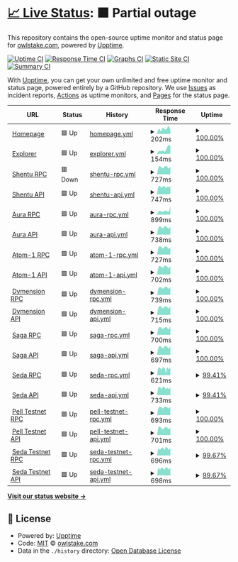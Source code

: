 # [📈 Live Status](https://status.owlstake.com): <!--live status--> **🟧 Partial outage**

This repository contains the open-source uptime monitor and status page for [owlstake.com](https://owlstake.com), powered by [Upptime](https://github.com/upptime/upptime).

[![Uptime CI](https://github.com/owlstake/uptime-status/workflows/Uptime%20CI/badge.svg)](https://github.com/owlstake/uptime-status/actions?query=workflow%3A%22Uptime+CI%22)
[![Response Time CI](https://github.com/owlstake/uptime-status/workflows/Response%20Time%20CI/badge.svg)](https://github.com/owlstake/uptime-status/actions?query=workflow%3A%22Response+Time+CI%22)
[![Graphs CI](https://github.com/owlstake/uptime-status/workflows/Graphs%20CI/badge.svg)](https://github.com/owlstake/uptime-status/actions?query=workflow%3A%22Graphs+CI%22)
[![Static Site CI](https://github.com/owlstake/uptime-status/workflows/Static%20Site%20CI/badge.svg)](https://github.com/owlstake/uptime-status/actions?query=workflow%3A%22Static+Site+CI%22)
[![Summary CI](https://github.com/owlstake/uptime-status/workflows/Summary%20CI/badge.svg)](https://github.com/owlstake/uptime-status/actions?query=workflow%3A%22Summary+CI%22)

With [Upptime](https://upptime.js.org), you can get your own unlimited and free uptime monitor and status page, powered entirely by a GitHub repository. We use [Issues](https://github.com/owlstake/uptime-status/issues) as incident reports, [Actions](https://github.com/owlstake/uptime-status/actions) as uptime monitors, and [Pages](https://status.owlstake.com) for the status page.

<!--start: status pages-->
<!-- This summary is generated by Upptime (https://github.com/upptime/upptime) -->
<!-- Do not edit this manually, your changes will be overwritten -->
<!-- prettier-ignore -->
| URL | Status | History | Response Time | Uptime |
| --- | ------ | ------- | ------------- | ------ |
| <img alt="" src="https://icons.duckduckgo.com/ip3/owlstake.com.ico" height="13"> [Homepage](https://owlstake.com) | 🟩 Up | [homepage.yml](https://github.com/owlstake/uptime-status/commits/HEAD/history/homepage.yml) | <details><summary><img alt="Response time graph" src="./graphs/homepage/response-time-week.png" height="20"> 202ms</summary><br><a href="https://status.owlstake.com/history/homepage"><img alt="Response time 204" src="https://img.shields.io/endpoint?url=https%3A%2F%2Fraw.githubusercontent.com%2Fowlstake%2Fuptime-status%2FHEAD%2Fapi%2Fhomepage%2Fresponse-time.json"></a><br><a href="https://status.owlstake.com/history/homepage"><img alt="24-hour response time 244" src="https://img.shields.io/endpoint?url=https%3A%2F%2Fraw.githubusercontent.com%2Fowlstake%2Fuptime-status%2FHEAD%2Fapi%2Fhomepage%2Fresponse-time-day.json"></a><br><a href="https://status.owlstake.com/history/homepage"><img alt="7-day response time 202" src="https://img.shields.io/endpoint?url=https%3A%2F%2Fraw.githubusercontent.com%2Fowlstake%2Fuptime-status%2FHEAD%2Fapi%2Fhomepage%2Fresponse-time-week.json"></a><br><a href="https://status.owlstake.com/history/homepage"><img alt="30-day response time 225" src="https://img.shields.io/endpoint?url=https%3A%2F%2Fraw.githubusercontent.com%2Fowlstake%2Fuptime-status%2FHEAD%2Fapi%2Fhomepage%2Fresponse-time-month.json"></a><br><a href="https://status.owlstake.com/history/homepage"><img alt="1-year response time 204" src="https://img.shields.io/endpoint?url=https%3A%2F%2Fraw.githubusercontent.com%2Fowlstake%2Fuptime-status%2FHEAD%2Fapi%2Fhomepage%2Fresponse-time-year.json"></a></details> | <details><summary><a href="https://status.owlstake.com/history/homepage">100.00%</a></summary><a href="https://status.owlstake.com/history/homepage"><img alt="All-time uptime 100.00%" src="https://img.shields.io/endpoint?url=https%3A%2F%2Fraw.githubusercontent.com%2Fowlstake%2Fuptime-status%2FHEAD%2Fapi%2Fhomepage%2Fuptime.json"></a><br><a href="https://status.owlstake.com/history/homepage"><img alt="24-hour uptime 100.00%" src="https://img.shields.io/endpoint?url=https%3A%2F%2Fraw.githubusercontent.com%2Fowlstake%2Fuptime-status%2FHEAD%2Fapi%2Fhomepage%2Fuptime-day.json"></a><br><a href="https://status.owlstake.com/history/homepage"><img alt="7-day uptime 100.00%" src="https://img.shields.io/endpoint?url=https%3A%2F%2Fraw.githubusercontent.com%2Fowlstake%2Fuptime-status%2FHEAD%2Fapi%2Fhomepage%2Fuptime-week.json"></a><br><a href="https://status.owlstake.com/history/homepage"><img alt="30-day uptime 100.00%" src="https://img.shields.io/endpoint?url=https%3A%2F%2Fraw.githubusercontent.com%2Fowlstake%2Fuptime-status%2FHEAD%2Fapi%2Fhomepage%2Fuptime-month.json"></a><br><a href="https://status.owlstake.com/history/homepage"><img alt="1-year uptime 100.00%" src="https://img.shields.io/endpoint?url=https%3A%2F%2Fraw.githubusercontent.com%2Fowlstake%2Fuptime-status%2FHEAD%2Fapi%2Fhomepage%2Fuptime-year.json"></a></details>
| <img alt="" src="https://icons.duckduckgo.com/ip3/explorer.owlstake.com.ico" height="13"> [Explorer](https://explorer.owlstake.com) | 🟩 Up | [explorer.yml](https://github.com/owlstake/uptime-status/commits/HEAD/history/explorer.yml) | <details><summary><img alt="Response time graph" src="./graphs/explorer/response-time-week.png" height="20"> 154ms</summary><br><a href="https://status.owlstake.com/history/explorer"><img alt="Response time 169" src="https://img.shields.io/endpoint?url=https%3A%2F%2Fraw.githubusercontent.com%2Fowlstake%2Fuptime-status%2FHEAD%2Fapi%2Fexplorer%2Fresponse-time.json"></a><br><a href="https://status.owlstake.com/history/explorer"><img alt="24-hour response time 82" src="https://img.shields.io/endpoint?url=https%3A%2F%2Fraw.githubusercontent.com%2Fowlstake%2Fuptime-status%2FHEAD%2Fapi%2Fexplorer%2Fresponse-time-day.json"></a><br><a href="https://status.owlstake.com/history/explorer"><img alt="7-day response time 154" src="https://img.shields.io/endpoint?url=https%3A%2F%2Fraw.githubusercontent.com%2Fowlstake%2Fuptime-status%2FHEAD%2Fapi%2Fexplorer%2Fresponse-time-week.json"></a><br><a href="https://status.owlstake.com/history/explorer"><img alt="30-day response time 139" src="https://img.shields.io/endpoint?url=https%3A%2F%2Fraw.githubusercontent.com%2Fowlstake%2Fuptime-status%2FHEAD%2Fapi%2Fexplorer%2Fresponse-time-month.json"></a><br><a href="https://status.owlstake.com/history/explorer"><img alt="1-year response time 169" src="https://img.shields.io/endpoint?url=https%3A%2F%2Fraw.githubusercontent.com%2Fowlstake%2Fuptime-status%2FHEAD%2Fapi%2Fexplorer%2Fresponse-time-year.json"></a></details> | <details><summary><a href="https://status.owlstake.com/history/explorer">100.00%</a></summary><a href="https://status.owlstake.com/history/explorer"><img alt="All-time uptime 100.00%" src="https://img.shields.io/endpoint?url=https%3A%2F%2Fraw.githubusercontent.com%2Fowlstake%2Fuptime-status%2FHEAD%2Fapi%2Fexplorer%2Fuptime.json"></a><br><a href="https://status.owlstake.com/history/explorer"><img alt="24-hour uptime 100.00%" src="https://img.shields.io/endpoint?url=https%3A%2F%2Fraw.githubusercontent.com%2Fowlstake%2Fuptime-status%2FHEAD%2Fapi%2Fexplorer%2Fuptime-day.json"></a><br><a href="https://status.owlstake.com/history/explorer"><img alt="7-day uptime 100.00%" src="https://img.shields.io/endpoint?url=https%3A%2F%2Fraw.githubusercontent.com%2Fowlstake%2Fuptime-status%2FHEAD%2Fapi%2Fexplorer%2Fuptime-week.json"></a><br><a href="https://status.owlstake.com/history/explorer"><img alt="30-day uptime 100.00%" src="https://img.shields.io/endpoint?url=https%3A%2F%2Fraw.githubusercontent.com%2Fowlstake%2Fuptime-status%2FHEAD%2Fapi%2Fexplorer%2Fuptime-month.json"></a><br><a href="https://status.owlstake.com/history/explorer"><img alt="1-year uptime 100.00%" src="https://img.shields.io/endpoint?url=https%3A%2F%2Fraw.githubusercontent.com%2Fowlstake%2Fuptime-status%2FHEAD%2Fapi%2Fexplorer%2Fuptime-year.json"></a></details>
| <img alt="" src="https://icons.duckduckgo.com/ip3/shentu-rpc.owlstake.com.ico" height="13"> [Shentu RPC](https://shentu-rpc.owlstake.com) | 🟥 Down | [shentu-rpc.yml](https://github.com/owlstake/uptime-status/commits/HEAD/history/shentu-rpc.yml) | <details><summary><img alt="Response time graph" src="./graphs/shentu-rpc/response-time-week.png" height="20"> 727ms</summary><br><a href="https://status.owlstake.com/history/shentu-rpc"><img alt="Response time 704" src="https://img.shields.io/endpoint?url=https%3A%2F%2Fraw.githubusercontent.com%2Fowlstake%2Fuptime-status%2FHEAD%2Fapi%2Fshentu-rpc%2Fresponse-time.json"></a><br><a href="https://status.owlstake.com/history/shentu-rpc"><img alt="24-hour response time 773" src="https://img.shields.io/endpoint?url=https%3A%2F%2Fraw.githubusercontent.com%2Fowlstake%2Fuptime-status%2FHEAD%2Fapi%2Fshentu-rpc%2Fresponse-time-day.json"></a><br><a href="https://status.owlstake.com/history/shentu-rpc"><img alt="7-day response time 727" src="https://img.shields.io/endpoint?url=https%3A%2F%2Fraw.githubusercontent.com%2Fowlstake%2Fuptime-status%2FHEAD%2Fapi%2Fshentu-rpc%2Fresponse-time-week.json"></a><br><a href="https://status.owlstake.com/history/shentu-rpc"><img alt="30-day response time 704" src="https://img.shields.io/endpoint?url=https%3A%2F%2Fraw.githubusercontent.com%2Fowlstake%2Fuptime-status%2FHEAD%2Fapi%2Fshentu-rpc%2Fresponse-time-month.json"></a><br><a href="https://status.owlstake.com/history/shentu-rpc"><img alt="1-year response time 704" src="https://img.shields.io/endpoint?url=https%3A%2F%2Fraw.githubusercontent.com%2Fowlstake%2Fuptime-status%2FHEAD%2Fapi%2Fshentu-rpc%2Fresponse-time-year.json"></a></details> | <details><summary><a href="https://status.owlstake.com/history/shentu-rpc">100.00%</a></summary><a href="https://status.owlstake.com/history/shentu-rpc"><img alt="All-time uptime 100.00%" src="https://img.shields.io/endpoint?url=https%3A%2F%2Fraw.githubusercontent.com%2Fowlstake%2Fuptime-status%2FHEAD%2Fapi%2Fshentu-rpc%2Fuptime.json"></a><br><a href="https://status.owlstake.com/history/shentu-rpc"><img alt="24-hour uptime 99.98%" src="https://img.shields.io/endpoint?url=https%3A%2F%2Fraw.githubusercontent.com%2Fowlstake%2Fuptime-status%2FHEAD%2Fapi%2Fshentu-rpc%2Fuptime-day.json"></a><br><a href="https://status.owlstake.com/history/shentu-rpc"><img alt="7-day uptime 100.00%" src="https://img.shields.io/endpoint?url=https%3A%2F%2Fraw.githubusercontent.com%2Fowlstake%2Fuptime-status%2FHEAD%2Fapi%2Fshentu-rpc%2Fuptime-week.json"></a><br><a href="https://status.owlstake.com/history/shentu-rpc"><img alt="30-day uptime 100.00%" src="https://img.shields.io/endpoint?url=https%3A%2F%2Fraw.githubusercontent.com%2Fowlstake%2Fuptime-status%2FHEAD%2Fapi%2Fshentu-rpc%2Fuptime-month.json"></a><br><a href="https://status.owlstake.com/history/shentu-rpc"><img alt="1-year uptime 100.00%" src="https://img.shields.io/endpoint?url=https%3A%2F%2Fraw.githubusercontent.com%2Fowlstake%2Fuptime-status%2FHEAD%2Fapi%2Fshentu-rpc%2Fuptime-year.json"></a></details>
| <img alt="" src="https://icons.duckduckgo.com/ip3/shentu-api.owlstake.com.ico" height="13"> [Shentu API](https://shentu-api.owlstake.com) | 🟩 Up | [shentu-api.yml](https://github.com/owlstake/uptime-status/commits/HEAD/history/shentu-api.yml) | <details><summary><img alt="Response time graph" src="./graphs/shentu-api/response-time-week.png" height="20"> 747ms</summary><br><a href="https://status.owlstake.com/history/shentu-api"><img alt="Response time 760" src="https://img.shields.io/endpoint?url=https%3A%2F%2Fraw.githubusercontent.com%2Fowlstake%2Fuptime-status%2FHEAD%2Fapi%2Fshentu-api%2Fresponse-time.json"></a><br><a href="https://status.owlstake.com/history/shentu-api"><img alt="24-hour response time 807" src="https://img.shields.io/endpoint?url=https%3A%2F%2Fraw.githubusercontent.com%2Fowlstake%2Fuptime-status%2FHEAD%2Fapi%2Fshentu-api%2Fresponse-time-day.json"></a><br><a href="https://status.owlstake.com/history/shentu-api"><img alt="7-day response time 747" src="https://img.shields.io/endpoint?url=https%3A%2F%2Fraw.githubusercontent.com%2Fowlstake%2Fuptime-status%2FHEAD%2Fapi%2Fshentu-api%2Fresponse-time-week.json"></a><br><a href="https://status.owlstake.com/history/shentu-api"><img alt="30-day response time 760" src="https://img.shields.io/endpoint?url=https%3A%2F%2Fraw.githubusercontent.com%2Fowlstake%2Fuptime-status%2FHEAD%2Fapi%2Fshentu-api%2Fresponse-time-month.json"></a><br><a href="https://status.owlstake.com/history/shentu-api"><img alt="1-year response time 760" src="https://img.shields.io/endpoint?url=https%3A%2F%2Fraw.githubusercontent.com%2Fowlstake%2Fuptime-status%2FHEAD%2Fapi%2Fshentu-api%2Fresponse-time-year.json"></a></details> | <details><summary><a href="https://status.owlstake.com/history/shentu-api">100.00%</a></summary><a href="https://status.owlstake.com/history/shentu-api"><img alt="All-time uptime 100.00%" src="https://img.shields.io/endpoint?url=https%3A%2F%2Fraw.githubusercontent.com%2Fowlstake%2Fuptime-status%2FHEAD%2Fapi%2Fshentu-api%2Fuptime.json"></a><br><a href="https://status.owlstake.com/history/shentu-api"><img alt="24-hour uptime 100.00%" src="https://img.shields.io/endpoint?url=https%3A%2F%2Fraw.githubusercontent.com%2Fowlstake%2Fuptime-status%2FHEAD%2Fapi%2Fshentu-api%2Fuptime-day.json"></a><br><a href="https://status.owlstake.com/history/shentu-api"><img alt="7-day uptime 100.00%" src="https://img.shields.io/endpoint?url=https%3A%2F%2Fraw.githubusercontent.com%2Fowlstake%2Fuptime-status%2FHEAD%2Fapi%2Fshentu-api%2Fuptime-week.json"></a><br><a href="https://status.owlstake.com/history/shentu-api"><img alt="30-day uptime 100.00%" src="https://img.shields.io/endpoint?url=https%3A%2F%2Fraw.githubusercontent.com%2Fowlstake%2Fuptime-status%2FHEAD%2Fapi%2Fshentu-api%2Fuptime-month.json"></a><br><a href="https://status.owlstake.com/history/shentu-api"><img alt="1-year uptime 100.00%" src="https://img.shields.io/endpoint?url=https%3A%2F%2Fraw.githubusercontent.com%2Fowlstake%2Fuptime-status%2FHEAD%2Fapi%2Fshentu-api%2Fuptime-year.json"></a></details>
| <img alt="" src="https://icons.duckduckgo.com/ip3/aura_6322-2-rpc.owlstake.com.ico" height="13"> [Aura RPC](https://aura_6322-2-rpc.owlstake.com) | 🟩 Up | [aura-rpc.yml](https://github.com/owlstake/uptime-status/commits/HEAD/history/aura-rpc.yml) | <details><summary><img alt="Response time graph" src="./graphs/aura-rpc/response-time-week.png" height="20"> 899ms</summary><br><a href="https://status.owlstake.com/history/aura-rpc"><img alt="Response time 795" src="https://img.shields.io/endpoint?url=https%3A%2F%2Fraw.githubusercontent.com%2Fowlstake%2Fuptime-status%2FHEAD%2Fapi%2Faura-rpc%2Fresponse-time.json"></a><br><a href="https://status.owlstake.com/history/aura-rpc"><img alt="24-hour response time 785" src="https://img.shields.io/endpoint?url=https%3A%2F%2Fraw.githubusercontent.com%2Fowlstake%2Fuptime-status%2FHEAD%2Fapi%2Faura-rpc%2Fresponse-time-day.json"></a><br><a href="https://status.owlstake.com/history/aura-rpc"><img alt="7-day response time 899" src="https://img.shields.io/endpoint?url=https%3A%2F%2Fraw.githubusercontent.com%2Fowlstake%2Fuptime-status%2FHEAD%2Fapi%2Faura-rpc%2Fresponse-time-week.json"></a><br><a href="https://status.owlstake.com/history/aura-rpc"><img alt="30-day response time 795" src="https://img.shields.io/endpoint?url=https%3A%2F%2Fraw.githubusercontent.com%2Fowlstake%2Fuptime-status%2FHEAD%2Fapi%2Faura-rpc%2Fresponse-time-month.json"></a><br><a href="https://status.owlstake.com/history/aura-rpc"><img alt="1-year response time 795" src="https://img.shields.io/endpoint?url=https%3A%2F%2Fraw.githubusercontent.com%2Fowlstake%2Fuptime-status%2FHEAD%2Fapi%2Faura-rpc%2Fresponse-time-year.json"></a></details> | <details><summary><a href="https://status.owlstake.com/history/aura-rpc">100.00%</a></summary><a href="https://status.owlstake.com/history/aura-rpc"><img alt="All-time uptime 100.00%" src="https://img.shields.io/endpoint?url=https%3A%2F%2Fraw.githubusercontent.com%2Fowlstake%2Fuptime-status%2FHEAD%2Fapi%2Faura-rpc%2Fuptime.json"></a><br><a href="https://status.owlstake.com/history/aura-rpc"><img alt="24-hour uptime 100.00%" src="https://img.shields.io/endpoint?url=https%3A%2F%2Fraw.githubusercontent.com%2Fowlstake%2Fuptime-status%2FHEAD%2Fapi%2Faura-rpc%2Fuptime-day.json"></a><br><a href="https://status.owlstake.com/history/aura-rpc"><img alt="7-day uptime 100.00%" src="https://img.shields.io/endpoint?url=https%3A%2F%2Fraw.githubusercontent.com%2Fowlstake%2Fuptime-status%2FHEAD%2Fapi%2Faura-rpc%2Fuptime-week.json"></a><br><a href="https://status.owlstake.com/history/aura-rpc"><img alt="30-day uptime 100.00%" src="https://img.shields.io/endpoint?url=https%3A%2F%2Fraw.githubusercontent.com%2Fowlstake%2Fuptime-status%2FHEAD%2Fapi%2Faura-rpc%2Fuptime-month.json"></a><br><a href="https://status.owlstake.com/history/aura-rpc"><img alt="1-year uptime 100.00%" src="https://img.shields.io/endpoint?url=https%3A%2F%2Fraw.githubusercontent.com%2Fowlstake%2Fuptime-status%2FHEAD%2Fapi%2Faura-rpc%2Fuptime-year.json"></a></details>
| <img alt="" src="https://icons.duckduckgo.com/ip3/aura_6322-2-api.owlstake.com.ico" height="13"> [Aura API](https://aura_6322-2-api.owlstake.com) | 🟩 Up | [aura-api.yml](https://github.com/owlstake/uptime-status/commits/HEAD/history/aura-api.yml) | <details><summary><img alt="Response time graph" src="./graphs/aura-api/response-time-week.png" height="20"> 738ms</summary><br><a href="https://status.owlstake.com/history/aura-api"><img alt="Response time 739" src="https://img.shields.io/endpoint?url=https%3A%2F%2Fraw.githubusercontent.com%2Fowlstake%2Fuptime-status%2FHEAD%2Fapi%2Faura-api%2Fresponse-time.json"></a><br><a href="https://status.owlstake.com/history/aura-api"><img alt="24-hour response time 787" src="https://img.shields.io/endpoint?url=https%3A%2F%2Fraw.githubusercontent.com%2Fowlstake%2Fuptime-status%2FHEAD%2Fapi%2Faura-api%2Fresponse-time-day.json"></a><br><a href="https://status.owlstake.com/history/aura-api"><img alt="7-day response time 738" src="https://img.shields.io/endpoint?url=https%3A%2F%2Fraw.githubusercontent.com%2Fowlstake%2Fuptime-status%2FHEAD%2Fapi%2Faura-api%2Fresponse-time-week.json"></a><br><a href="https://status.owlstake.com/history/aura-api"><img alt="30-day response time 739" src="https://img.shields.io/endpoint?url=https%3A%2F%2Fraw.githubusercontent.com%2Fowlstake%2Fuptime-status%2FHEAD%2Fapi%2Faura-api%2Fresponse-time-month.json"></a><br><a href="https://status.owlstake.com/history/aura-api"><img alt="1-year response time 739" src="https://img.shields.io/endpoint?url=https%3A%2F%2Fraw.githubusercontent.com%2Fowlstake%2Fuptime-status%2FHEAD%2Fapi%2Faura-api%2Fresponse-time-year.json"></a></details> | <details><summary><a href="https://status.owlstake.com/history/aura-api">100.00%</a></summary><a href="https://status.owlstake.com/history/aura-api"><img alt="All-time uptime 100.00%" src="https://img.shields.io/endpoint?url=https%3A%2F%2Fraw.githubusercontent.com%2Fowlstake%2Fuptime-status%2FHEAD%2Fapi%2Faura-api%2Fuptime.json"></a><br><a href="https://status.owlstake.com/history/aura-api"><img alt="24-hour uptime 100.00%" src="https://img.shields.io/endpoint?url=https%3A%2F%2Fraw.githubusercontent.com%2Fowlstake%2Fuptime-status%2FHEAD%2Fapi%2Faura-api%2Fuptime-day.json"></a><br><a href="https://status.owlstake.com/history/aura-api"><img alt="7-day uptime 100.00%" src="https://img.shields.io/endpoint?url=https%3A%2F%2Fraw.githubusercontent.com%2Fowlstake%2Fuptime-status%2FHEAD%2Fapi%2Faura-api%2Fuptime-week.json"></a><br><a href="https://status.owlstake.com/history/aura-api"><img alt="30-day uptime 100.00%" src="https://img.shields.io/endpoint?url=https%3A%2F%2Fraw.githubusercontent.com%2Fowlstake%2Fuptime-status%2FHEAD%2Fapi%2Faura-api%2Fuptime-month.json"></a><br><a href="https://status.owlstake.com/history/aura-api"><img alt="1-year uptime 100.00%" src="https://img.shields.io/endpoint?url=https%3A%2F%2Fraw.githubusercontent.com%2Fowlstake%2Fuptime-status%2FHEAD%2Fapi%2Faura-api%2Fuptime-year.json"></a></details>
| <img alt="" src="https://icons.duckduckgo.com/ip3/atomone-1-rpc.owlstake.com.ico" height="13"> [Atom-1 RPC](https://atomone-1-rpc.owlstake.com) | 🟩 Up | [atom-1-rpc.yml](https://github.com/owlstake/uptime-status/commits/HEAD/history/atom-1-rpc.yml) | <details><summary><img alt="Response time graph" src="./graphs/atom-1-rpc/response-time-week.png" height="20"> 727ms</summary><br><a href="https://status.owlstake.com/history/atom-1-rpc"><img alt="Response time 707" src="https://img.shields.io/endpoint?url=https%3A%2F%2Fraw.githubusercontent.com%2Fowlstake%2Fuptime-status%2FHEAD%2Fapi%2Fatom-1-rpc%2Fresponse-time.json"></a><br><a href="https://status.owlstake.com/history/atom-1-rpc"><img alt="24-hour response time 795" src="https://img.shields.io/endpoint?url=https%3A%2F%2Fraw.githubusercontent.com%2Fowlstake%2Fuptime-status%2FHEAD%2Fapi%2Fatom-1-rpc%2Fresponse-time-day.json"></a><br><a href="https://status.owlstake.com/history/atom-1-rpc"><img alt="7-day response time 727" src="https://img.shields.io/endpoint?url=https%3A%2F%2Fraw.githubusercontent.com%2Fowlstake%2Fuptime-status%2FHEAD%2Fapi%2Fatom-1-rpc%2Fresponse-time-week.json"></a><br><a href="https://status.owlstake.com/history/atom-1-rpc"><img alt="30-day response time 707" src="https://img.shields.io/endpoint?url=https%3A%2F%2Fraw.githubusercontent.com%2Fowlstake%2Fuptime-status%2FHEAD%2Fapi%2Fatom-1-rpc%2Fresponse-time-month.json"></a><br><a href="https://status.owlstake.com/history/atom-1-rpc"><img alt="1-year response time 707" src="https://img.shields.io/endpoint?url=https%3A%2F%2Fraw.githubusercontent.com%2Fowlstake%2Fuptime-status%2FHEAD%2Fapi%2Fatom-1-rpc%2Fresponse-time-year.json"></a></details> | <details><summary><a href="https://status.owlstake.com/history/atom-1-rpc">100.00%</a></summary><a href="https://status.owlstake.com/history/atom-1-rpc"><img alt="All-time uptime 100.00%" src="https://img.shields.io/endpoint?url=https%3A%2F%2Fraw.githubusercontent.com%2Fowlstake%2Fuptime-status%2FHEAD%2Fapi%2Fatom-1-rpc%2Fuptime.json"></a><br><a href="https://status.owlstake.com/history/atom-1-rpc"><img alt="24-hour uptime 100.00%" src="https://img.shields.io/endpoint?url=https%3A%2F%2Fraw.githubusercontent.com%2Fowlstake%2Fuptime-status%2FHEAD%2Fapi%2Fatom-1-rpc%2Fuptime-day.json"></a><br><a href="https://status.owlstake.com/history/atom-1-rpc"><img alt="7-day uptime 100.00%" src="https://img.shields.io/endpoint?url=https%3A%2F%2Fraw.githubusercontent.com%2Fowlstake%2Fuptime-status%2FHEAD%2Fapi%2Fatom-1-rpc%2Fuptime-week.json"></a><br><a href="https://status.owlstake.com/history/atom-1-rpc"><img alt="30-day uptime 100.00%" src="https://img.shields.io/endpoint?url=https%3A%2F%2Fraw.githubusercontent.com%2Fowlstake%2Fuptime-status%2FHEAD%2Fapi%2Fatom-1-rpc%2Fuptime-month.json"></a><br><a href="https://status.owlstake.com/history/atom-1-rpc"><img alt="1-year uptime 100.00%" src="https://img.shields.io/endpoint?url=https%3A%2F%2Fraw.githubusercontent.com%2Fowlstake%2Fuptime-status%2FHEAD%2Fapi%2Fatom-1-rpc%2Fuptime-year.json"></a></details>
| <img alt="" src="https://icons.duckduckgo.com/ip3/atomone-1-api.owlstake.com.ico" height="13"> [Atom-1 API](https://atomone-1-api.owlstake.com) | 🟩 Up | [atom-1-api.yml](https://github.com/owlstake/uptime-status/commits/HEAD/history/atom-1-api.yml) | <details><summary><img alt="Response time graph" src="./graphs/atom-1-api/response-time-week.png" height="20"> 702ms</summary><br><a href="https://status.owlstake.com/history/atom-1-api"><img alt="Response time 702" src="https://img.shields.io/endpoint?url=https%3A%2F%2Fraw.githubusercontent.com%2Fowlstake%2Fuptime-status%2FHEAD%2Fapi%2Fatom-1-api%2Fresponse-time.json"></a><br><a href="https://status.owlstake.com/history/atom-1-api"><img alt="24-hour response time 787" src="https://img.shields.io/endpoint?url=https%3A%2F%2Fraw.githubusercontent.com%2Fowlstake%2Fuptime-status%2FHEAD%2Fapi%2Fatom-1-api%2Fresponse-time-day.json"></a><br><a href="https://status.owlstake.com/history/atom-1-api"><img alt="7-day response time 702" src="https://img.shields.io/endpoint?url=https%3A%2F%2Fraw.githubusercontent.com%2Fowlstake%2Fuptime-status%2FHEAD%2Fapi%2Fatom-1-api%2Fresponse-time-week.json"></a><br><a href="https://status.owlstake.com/history/atom-1-api"><img alt="30-day response time 702" src="https://img.shields.io/endpoint?url=https%3A%2F%2Fraw.githubusercontent.com%2Fowlstake%2Fuptime-status%2FHEAD%2Fapi%2Fatom-1-api%2Fresponse-time-month.json"></a><br><a href="https://status.owlstake.com/history/atom-1-api"><img alt="1-year response time 702" src="https://img.shields.io/endpoint?url=https%3A%2F%2Fraw.githubusercontent.com%2Fowlstake%2Fuptime-status%2FHEAD%2Fapi%2Fatom-1-api%2Fresponse-time-year.json"></a></details> | <details><summary><a href="https://status.owlstake.com/history/atom-1-api">100.00%</a></summary><a href="https://status.owlstake.com/history/atom-1-api"><img alt="All-time uptime 100.00%" src="https://img.shields.io/endpoint?url=https%3A%2F%2Fraw.githubusercontent.com%2Fowlstake%2Fuptime-status%2FHEAD%2Fapi%2Fatom-1-api%2Fuptime.json"></a><br><a href="https://status.owlstake.com/history/atom-1-api"><img alt="24-hour uptime 100.00%" src="https://img.shields.io/endpoint?url=https%3A%2F%2Fraw.githubusercontent.com%2Fowlstake%2Fuptime-status%2FHEAD%2Fapi%2Fatom-1-api%2Fuptime-day.json"></a><br><a href="https://status.owlstake.com/history/atom-1-api"><img alt="7-day uptime 100.00%" src="https://img.shields.io/endpoint?url=https%3A%2F%2Fraw.githubusercontent.com%2Fowlstake%2Fuptime-status%2FHEAD%2Fapi%2Fatom-1-api%2Fuptime-week.json"></a><br><a href="https://status.owlstake.com/history/atom-1-api"><img alt="30-day uptime 100.00%" src="https://img.shields.io/endpoint?url=https%3A%2F%2Fraw.githubusercontent.com%2Fowlstake%2Fuptime-status%2FHEAD%2Fapi%2Fatom-1-api%2Fuptime-month.json"></a><br><a href="https://status.owlstake.com/history/atom-1-api"><img alt="1-year uptime 100.00%" src="https://img.shields.io/endpoint?url=https%3A%2F%2Fraw.githubusercontent.com%2Fowlstake%2Fuptime-status%2FHEAD%2Fapi%2Fatom-1-api%2Fuptime-year.json"></a></details>
| <img alt="" src="https://icons.duckduckgo.com/ip3/dymension_1100-1-rpc.owlstake.com.ico" height="13"> [Dymension RPC](https://dymension_1100-1-rpc.owlstake.com) | 🟩 Up | [dymension-rpc.yml](https://github.com/owlstake/uptime-status/commits/HEAD/history/dymension-rpc.yml) | <details><summary><img alt="Response time graph" src="./graphs/dymension-rpc/response-time-week.png" height="20"> 739ms</summary><br><a href="https://status.owlstake.com/history/dymension-rpc"><img alt="Response time 714" src="https://img.shields.io/endpoint?url=https%3A%2F%2Fraw.githubusercontent.com%2Fowlstake%2Fuptime-status%2FHEAD%2Fapi%2Fdymension-rpc%2Fresponse-time.json"></a><br><a href="https://status.owlstake.com/history/dymension-rpc"><img alt="24-hour response time 816" src="https://img.shields.io/endpoint?url=https%3A%2F%2Fraw.githubusercontent.com%2Fowlstake%2Fuptime-status%2FHEAD%2Fapi%2Fdymension-rpc%2Fresponse-time-day.json"></a><br><a href="https://status.owlstake.com/history/dymension-rpc"><img alt="7-day response time 739" src="https://img.shields.io/endpoint?url=https%3A%2F%2Fraw.githubusercontent.com%2Fowlstake%2Fuptime-status%2FHEAD%2Fapi%2Fdymension-rpc%2Fresponse-time-week.json"></a><br><a href="https://status.owlstake.com/history/dymension-rpc"><img alt="30-day response time 714" src="https://img.shields.io/endpoint?url=https%3A%2F%2Fraw.githubusercontent.com%2Fowlstake%2Fuptime-status%2FHEAD%2Fapi%2Fdymension-rpc%2Fresponse-time-month.json"></a><br><a href="https://status.owlstake.com/history/dymension-rpc"><img alt="1-year response time 714" src="https://img.shields.io/endpoint?url=https%3A%2F%2Fraw.githubusercontent.com%2Fowlstake%2Fuptime-status%2FHEAD%2Fapi%2Fdymension-rpc%2Fresponse-time-year.json"></a></details> | <details><summary><a href="https://status.owlstake.com/history/dymension-rpc">100.00%</a></summary><a href="https://status.owlstake.com/history/dymension-rpc"><img alt="All-time uptime 100.00%" src="https://img.shields.io/endpoint?url=https%3A%2F%2Fraw.githubusercontent.com%2Fowlstake%2Fuptime-status%2FHEAD%2Fapi%2Fdymension-rpc%2Fuptime.json"></a><br><a href="https://status.owlstake.com/history/dymension-rpc"><img alt="24-hour uptime 100.00%" src="https://img.shields.io/endpoint?url=https%3A%2F%2Fraw.githubusercontent.com%2Fowlstake%2Fuptime-status%2FHEAD%2Fapi%2Fdymension-rpc%2Fuptime-day.json"></a><br><a href="https://status.owlstake.com/history/dymension-rpc"><img alt="7-day uptime 100.00%" src="https://img.shields.io/endpoint?url=https%3A%2F%2Fraw.githubusercontent.com%2Fowlstake%2Fuptime-status%2FHEAD%2Fapi%2Fdymension-rpc%2Fuptime-week.json"></a><br><a href="https://status.owlstake.com/history/dymension-rpc"><img alt="30-day uptime 100.00%" src="https://img.shields.io/endpoint?url=https%3A%2F%2Fraw.githubusercontent.com%2Fowlstake%2Fuptime-status%2FHEAD%2Fapi%2Fdymension-rpc%2Fuptime-month.json"></a><br><a href="https://status.owlstake.com/history/dymension-rpc"><img alt="1-year uptime 100.00%" src="https://img.shields.io/endpoint?url=https%3A%2F%2Fraw.githubusercontent.com%2Fowlstake%2Fuptime-status%2FHEAD%2Fapi%2Fdymension-rpc%2Fuptime-year.json"></a></details>
| <img alt="" src="https://icons.duckduckgo.com/ip3/dymension_1100-1-api.owlstake.com.ico" height="13"> [Dymension API](https://dymension_1100-1-api.owlstake.com) | 🟩 Up | [dymension-api.yml](https://github.com/owlstake/uptime-status/commits/HEAD/history/dymension-api.yml) | <details><summary><img alt="Response time graph" src="./graphs/dymension-api/response-time-week.png" height="20"> 715ms</summary><br><a href="https://status.owlstake.com/history/dymension-api"><img alt="Response time 725" src="https://img.shields.io/endpoint?url=https%3A%2F%2Fraw.githubusercontent.com%2Fowlstake%2Fuptime-status%2FHEAD%2Fapi%2Fdymension-api%2Fresponse-time.json"></a><br><a href="https://status.owlstake.com/history/dymension-api"><img alt="24-hour response time 839" src="https://img.shields.io/endpoint?url=https%3A%2F%2Fraw.githubusercontent.com%2Fowlstake%2Fuptime-status%2FHEAD%2Fapi%2Fdymension-api%2Fresponse-time-day.json"></a><br><a href="https://status.owlstake.com/history/dymension-api"><img alt="7-day response time 715" src="https://img.shields.io/endpoint?url=https%3A%2F%2Fraw.githubusercontent.com%2Fowlstake%2Fuptime-status%2FHEAD%2Fapi%2Fdymension-api%2Fresponse-time-week.json"></a><br><a href="https://status.owlstake.com/history/dymension-api"><img alt="30-day response time 725" src="https://img.shields.io/endpoint?url=https%3A%2F%2Fraw.githubusercontent.com%2Fowlstake%2Fuptime-status%2FHEAD%2Fapi%2Fdymension-api%2Fresponse-time-month.json"></a><br><a href="https://status.owlstake.com/history/dymension-api"><img alt="1-year response time 725" src="https://img.shields.io/endpoint?url=https%3A%2F%2Fraw.githubusercontent.com%2Fowlstake%2Fuptime-status%2FHEAD%2Fapi%2Fdymension-api%2Fresponse-time-year.json"></a></details> | <details><summary><a href="https://status.owlstake.com/history/dymension-api">100.00%</a></summary><a href="https://status.owlstake.com/history/dymension-api"><img alt="All-time uptime 100.00%" src="https://img.shields.io/endpoint?url=https%3A%2F%2Fraw.githubusercontent.com%2Fowlstake%2Fuptime-status%2FHEAD%2Fapi%2Fdymension-api%2Fuptime.json"></a><br><a href="https://status.owlstake.com/history/dymension-api"><img alt="24-hour uptime 100.00%" src="https://img.shields.io/endpoint?url=https%3A%2F%2Fraw.githubusercontent.com%2Fowlstake%2Fuptime-status%2FHEAD%2Fapi%2Fdymension-api%2Fuptime-day.json"></a><br><a href="https://status.owlstake.com/history/dymension-api"><img alt="7-day uptime 100.00%" src="https://img.shields.io/endpoint?url=https%3A%2F%2Fraw.githubusercontent.com%2Fowlstake%2Fuptime-status%2FHEAD%2Fapi%2Fdymension-api%2Fuptime-week.json"></a><br><a href="https://status.owlstake.com/history/dymension-api"><img alt="30-day uptime 100.00%" src="https://img.shields.io/endpoint?url=https%3A%2F%2Fraw.githubusercontent.com%2Fowlstake%2Fuptime-status%2FHEAD%2Fapi%2Fdymension-api%2Fuptime-month.json"></a><br><a href="https://status.owlstake.com/history/dymension-api"><img alt="1-year uptime 100.00%" src="https://img.shields.io/endpoint?url=https%3A%2F%2Fraw.githubusercontent.com%2Fowlstake%2Fuptime-status%2FHEAD%2Fapi%2Fdymension-api%2Fuptime-year.json"></a></details>
| <img alt="" src="https://icons.duckduckgo.com/ip3/ssc-1-rpc.owlstake.com.ico" height="13"> [Saga RPC](https://ssc-1-rpc.owlstake.com) | 🟩 Up | [saga-rpc.yml](https://github.com/owlstake/uptime-status/commits/HEAD/history/saga-rpc.yml) | <details><summary><img alt="Response time graph" src="./graphs/saga-rpc/response-time-week.png" height="20"> 700ms</summary><br><a href="https://status.owlstake.com/history/saga-rpc"><img alt="Response time 669" src="https://img.shields.io/endpoint?url=https%3A%2F%2Fraw.githubusercontent.com%2Fowlstake%2Fuptime-status%2FHEAD%2Fapi%2Fsaga-rpc%2Fresponse-time.json"></a><br><a href="https://status.owlstake.com/history/saga-rpc"><img alt="24-hour response time 706" src="https://img.shields.io/endpoint?url=https%3A%2F%2Fraw.githubusercontent.com%2Fowlstake%2Fuptime-status%2FHEAD%2Fapi%2Fsaga-rpc%2Fresponse-time-day.json"></a><br><a href="https://status.owlstake.com/history/saga-rpc"><img alt="7-day response time 700" src="https://img.shields.io/endpoint?url=https%3A%2F%2Fraw.githubusercontent.com%2Fowlstake%2Fuptime-status%2FHEAD%2Fapi%2Fsaga-rpc%2Fresponse-time-week.json"></a><br><a href="https://status.owlstake.com/history/saga-rpc"><img alt="30-day response time 669" src="https://img.shields.io/endpoint?url=https%3A%2F%2Fraw.githubusercontent.com%2Fowlstake%2Fuptime-status%2FHEAD%2Fapi%2Fsaga-rpc%2Fresponse-time-month.json"></a><br><a href="https://status.owlstake.com/history/saga-rpc"><img alt="1-year response time 669" src="https://img.shields.io/endpoint?url=https%3A%2F%2Fraw.githubusercontent.com%2Fowlstake%2Fuptime-status%2FHEAD%2Fapi%2Fsaga-rpc%2Fresponse-time-year.json"></a></details> | <details><summary><a href="https://status.owlstake.com/history/saga-rpc">100.00%</a></summary><a href="https://status.owlstake.com/history/saga-rpc"><img alt="All-time uptime 100.00%" src="https://img.shields.io/endpoint?url=https%3A%2F%2Fraw.githubusercontent.com%2Fowlstake%2Fuptime-status%2FHEAD%2Fapi%2Fsaga-rpc%2Fuptime.json"></a><br><a href="https://status.owlstake.com/history/saga-rpc"><img alt="24-hour uptime 100.00%" src="https://img.shields.io/endpoint?url=https%3A%2F%2Fraw.githubusercontent.com%2Fowlstake%2Fuptime-status%2FHEAD%2Fapi%2Fsaga-rpc%2Fuptime-day.json"></a><br><a href="https://status.owlstake.com/history/saga-rpc"><img alt="7-day uptime 100.00%" src="https://img.shields.io/endpoint?url=https%3A%2F%2Fraw.githubusercontent.com%2Fowlstake%2Fuptime-status%2FHEAD%2Fapi%2Fsaga-rpc%2Fuptime-week.json"></a><br><a href="https://status.owlstake.com/history/saga-rpc"><img alt="30-day uptime 100.00%" src="https://img.shields.io/endpoint?url=https%3A%2F%2Fraw.githubusercontent.com%2Fowlstake%2Fuptime-status%2FHEAD%2Fapi%2Fsaga-rpc%2Fuptime-month.json"></a><br><a href="https://status.owlstake.com/history/saga-rpc"><img alt="1-year uptime 100.00%" src="https://img.shields.io/endpoint?url=https%3A%2F%2Fraw.githubusercontent.com%2Fowlstake%2Fuptime-status%2FHEAD%2Fapi%2Fsaga-rpc%2Fuptime-year.json"></a></details>
| <img alt="" src="https://icons.duckduckgo.com/ip3/ssc-1-api.owlstake.com.ico" height="13"> [Saga API](https://ssc-1-api.owlstake.com) | 🟩 Up | [saga-api.yml](https://github.com/owlstake/uptime-status/commits/HEAD/history/saga-api.yml) | <details><summary><img alt="Response time graph" src="./graphs/saga-api/response-time-week.png" height="20"> 697ms</summary><br><a href="https://status.owlstake.com/history/saga-api"><img alt="Response time 708" src="https://img.shields.io/endpoint?url=https%3A%2F%2Fraw.githubusercontent.com%2Fowlstake%2Fuptime-status%2FHEAD%2Fapi%2Fsaga-api%2Fresponse-time.json"></a><br><a href="https://status.owlstake.com/history/saga-api"><img alt="24-hour response time 736" src="https://img.shields.io/endpoint?url=https%3A%2F%2Fraw.githubusercontent.com%2Fowlstake%2Fuptime-status%2FHEAD%2Fapi%2Fsaga-api%2Fresponse-time-day.json"></a><br><a href="https://status.owlstake.com/history/saga-api"><img alt="7-day response time 697" src="https://img.shields.io/endpoint?url=https%3A%2F%2Fraw.githubusercontent.com%2Fowlstake%2Fuptime-status%2FHEAD%2Fapi%2Fsaga-api%2Fresponse-time-week.json"></a><br><a href="https://status.owlstake.com/history/saga-api"><img alt="30-day response time 708" src="https://img.shields.io/endpoint?url=https%3A%2F%2Fraw.githubusercontent.com%2Fowlstake%2Fuptime-status%2FHEAD%2Fapi%2Fsaga-api%2Fresponse-time-month.json"></a><br><a href="https://status.owlstake.com/history/saga-api"><img alt="1-year response time 708" src="https://img.shields.io/endpoint?url=https%3A%2F%2Fraw.githubusercontent.com%2Fowlstake%2Fuptime-status%2FHEAD%2Fapi%2Fsaga-api%2Fresponse-time-year.json"></a></details> | <details><summary><a href="https://status.owlstake.com/history/saga-api">100.00%</a></summary><a href="https://status.owlstake.com/history/saga-api"><img alt="All-time uptime 100.00%" src="https://img.shields.io/endpoint?url=https%3A%2F%2Fraw.githubusercontent.com%2Fowlstake%2Fuptime-status%2FHEAD%2Fapi%2Fsaga-api%2Fuptime.json"></a><br><a href="https://status.owlstake.com/history/saga-api"><img alt="24-hour uptime 100.00%" src="https://img.shields.io/endpoint?url=https%3A%2F%2Fraw.githubusercontent.com%2Fowlstake%2Fuptime-status%2FHEAD%2Fapi%2Fsaga-api%2Fuptime-day.json"></a><br><a href="https://status.owlstake.com/history/saga-api"><img alt="7-day uptime 100.00%" src="https://img.shields.io/endpoint?url=https%3A%2F%2Fraw.githubusercontent.com%2Fowlstake%2Fuptime-status%2FHEAD%2Fapi%2Fsaga-api%2Fuptime-week.json"></a><br><a href="https://status.owlstake.com/history/saga-api"><img alt="30-day uptime 100.00%" src="https://img.shields.io/endpoint?url=https%3A%2F%2Fraw.githubusercontent.com%2Fowlstake%2Fuptime-status%2FHEAD%2Fapi%2Fsaga-api%2Fuptime-month.json"></a><br><a href="https://status.owlstake.com/history/saga-api"><img alt="1-year uptime 100.00%" src="https://img.shields.io/endpoint?url=https%3A%2F%2Fraw.githubusercontent.com%2Fowlstake%2Fuptime-status%2FHEAD%2Fapi%2Fsaga-api%2Fuptime-year.json"></a></details>
| <img alt="" src="https://icons.duckduckgo.com/ip3/seda-1-rpc.owlstake.com.ico" height="13"> [Seda RPC](https://seda-1-rpc.owlstake.com) | 🟩 Up | [seda-rpc.yml](https://github.com/owlstake/uptime-status/commits/HEAD/history/seda-rpc.yml) | <details><summary><img alt="Response time graph" src="./graphs/seda-rpc/response-time-week.png" height="20"> 621ms</summary><br><a href="https://status.owlstake.com/history/seda-rpc"><img alt="Response time 672" src="https://img.shields.io/endpoint?url=https%3A%2F%2Fraw.githubusercontent.com%2Fowlstake%2Fuptime-status%2FHEAD%2Fapi%2Fseda-rpc%2Fresponse-time.json"></a><br><a href="https://status.owlstake.com/history/seda-rpc"><img alt="24-hour response time 366" src="https://img.shields.io/endpoint?url=https%3A%2F%2Fraw.githubusercontent.com%2Fowlstake%2Fuptime-status%2FHEAD%2Fapi%2Fseda-rpc%2Fresponse-time-day.json"></a><br><a href="https://status.owlstake.com/history/seda-rpc"><img alt="7-day response time 621" src="https://img.shields.io/endpoint?url=https%3A%2F%2Fraw.githubusercontent.com%2Fowlstake%2Fuptime-status%2FHEAD%2Fapi%2Fseda-rpc%2Fresponse-time-week.json"></a><br><a href="https://status.owlstake.com/history/seda-rpc"><img alt="30-day response time 672" src="https://img.shields.io/endpoint?url=https%3A%2F%2Fraw.githubusercontent.com%2Fowlstake%2Fuptime-status%2FHEAD%2Fapi%2Fseda-rpc%2Fresponse-time-month.json"></a><br><a href="https://status.owlstake.com/history/seda-rpc"><img alt="1-year response time 672" src="https://img.shields.io/endpoint?url=https%3A%2F%2Fraw.githubusercontent.com%2Fowlstake%2Fuptime-status%2FHEAD%2Fapi%2Fseda-rpc%2Fresponse-time-year.json"></a></details> | <details><summary><a href="https://status.owlstake.com/history/seda-rpc">99.41%</a></summary><a href="https://status.owlstake.com/history/seda-rpc"><img alt="All-time uptime 99.73%" src="https://img.shields.io/endpoint?url=https%3A%2F%2Fraw.githubusercontent.com%2Fowlstake%2Fuptime-status%2FHEAD%2Fapi%2Fseda-rpc%2Fuptime.json"></a><br><a href="https://status.owlstake.com/history/seda-rpc"><img alt="24-hour uptime 100.00%" src="https://img.shields.io/endpoint?url=https%3A%2F%2Fraw.githubusercontent.com%2Fowlstake%2Fuptime-status%2FHEAD%2Fapi%2Fseda-rpc%2Fuptime-day.json"></a><br><a href="https://status.owlstake.com/history/seda-rpc"><img alt="7-day uptime 99.41%" src="https://img.shields.io/endpoint?url=https%3A%2F%2Fraw.githubusercontent.com%2Fowlstake%2Fuptime-status%2FHEAD%2Fapi%2Fseda-rpc%2Fuptime-week.json"></a><br><a href="https://status.owlstake.com/history/seda-rpc"><img alt="30-day uptime 99.73%" src="https://img.shields.io/endpoint?url=https%3A%2F%2Fraw.githubusercontent.com%2Fowlstake%2Fuptime-status%2FHEAD%2Fapi%2Fseda-rpc%2Fuptime-month.json"></a><br><a href="https://status.owlstake.com/history/seda-rpc"><img alt="1-year uptime 99.73%" src="https://img.shields.io/endpoint?url=https%3A%2F%2Fraw.githubusercontent.com%2Fowlstake%2Fuptime-status%2FHEAD%2Fapi%2Fseda-rpc%2Fuptime-year.json"></a></details>
| <img alt="" src="https://icons.duckduckgo.com/ip3/seda-1-api.owlstake.com.ico" height="13"> [Seda API](https://seda-1-api.owlstake.com) | 🟩 Up | [seda-api.yml](https://github.com/owlstake/uptime-status/commits/HEAD/history/seda-api.yml) | <details><summary><img alt="Response time graph" src="./graphs/seda-api/response-time-week.png" height="20"> 733ms</summary><br><a href="https://status.owlstake.com/history/seda-api"><img alt="Response time 714" src="https://img.shields.io/endpoint?url=https%3A%2F%2Fraw.githubusercontent.com%2Fowlstake%2Fuptime-status%2FHEAD%2Fapi%2Fseda-api%2Fresponse-time.json"></a><br><a href="https://status.owlstake.com/history/seda-api"><img alt="24-hour response time 869" src="https://img.shields.io/endpoint?url=https%3A%2F%2Fraw.githubusercontent.com%2Fowlstake%2Fuptime-status%2FHEAD%2Fapi%2Fseda-api%2Fresponse-time-day.json"></a><br><a href="https://status.owlstake.com/history/seda-api"><img alt="7-day response time 733" src="https://img.shields.io/endpoint?url=https%3A%2F%2Fraw.githubusercontent.com%2Fowlstake%2Fuptime-status%2FHEAD%2Fapi%2Fseda-api%2Fresponse-time-week.json"></a><br><a href="https://status.owlstake.com/history/seda-api"><img alt="30-day response time 714" src="https://img.shields.io/endpoint?url=https%3A%2F%2Fraw.githubusercontent.com%2Fowlstake%2Fuptime-status%2FHEAD%2Fapi%2Fseda-api%2Fresponse-time-month.json"></a><br><a href="https://status.owlstake.com/history/seda-api"><img alt="1-year response time 714" src="https://img.shields.io/endpoint?url=https%3A%2F%2Fraw.githubusercontent.com%2Fowlstake%2Fuptime-status%2FHEAD%2Fapi%2Fseda-api%2Fresponse-time-year.json"></a></details> | <details><summary><a href="https://status.owlstake.com/history/seda-api">99.41%</a></summary><a href="https://status.owlstake.com/history/seda-api"><img alt="All-time uptime 99.73%" src="https://img.shields.io/endpoint?url=https%3A%2F%2Fraw.githubusercontent.com%2Fowlstake%2Fuptime-status%2FHEAD%2Fapi%2Fseda-api%2Fuptime.json"></a><br><a href="https://status.owlstake.com/history/seda-api"><img alt="24-hour uptime 100.00%" src="https://img.shields.io/endpoint?url=https%3A%2F%2Fraw.githubusercontent.com%2Fowlstake%2Fuptime-status%2FHEAD%2Fapi%2Fseda-api%2Fuptime-day.json"></a><br><a href="https://status.owlstake.com/history/seda-api"><img alt="7-day uptime 99.41%" src="https://img.shields.io/endpoint?url=https%3A%2F%2Fraw.githubusercontent.com%2Fowlstake%2Fuptime-status%2FHEAD%2Fapi%2Fseda-api%2Fuptime-week.json"></a><br><a href="https://status.owlstake.com/history/seda-api"><img alt="30-day uptime 99.73%" src="https://img.shields.io/endpoint?url=https%3A%2F%2Fraw.githubusercontent.com%2Fowlstake%2Fuptime-status%2FHEAD%2Fapi%2Fseda-api%2Fuptime-month.json"></a><br><a href="https://status.owlstake.com/history/seda-api"><img alt="1-year uptime 99.73%" src="https://img.shields.io/endpoint?url=https%3A%2F%2Fraw.githubusercontent.com%2Fowlstake%2Fuptime-status%2FHEAD%2Fapi%2Fseda-api%2Fuptime-year.json"></a></details>
| <img alt="" src="https://icons.duckduckgo.com/ip3/ignite_186-1-rpc.owlstake.com.ico" height="13"> [Pell Testnet RPC](https://ignite_186-1-rpc.owlstake.com) | 🟩 Up | [pell-testnet-rpc.yml](https://github.com/owlstake/uptime-status/commits/HEAD/history/pell-testnet-rpc.yml) | <details><summary><img alt="Response time graph" src="./graphs/pell-testnet-rpc/response-time-week.png" height="20"> 693ms</summary><br><a href="https://status.owlstake.com/history/pell-testnet-rpc"><img alt="Response time 702" src="https://img.shields.io/endpoint?url=https%3A%2F%2Fraw.githubusercontent.com%2Fowlstake%2Fuptime-status%2FHEAD%2Fapi%2Fpell-testnet-rpc%2Fresponse-time.json"></a><br><a href="https://status.owlstake.com/history/pell-testnet-rpc"><img alt="24-hour response time 705" src="https://img.shields.io/endpoint?url=https%3A%2F%2Fraw.githubusercontent.com%2Fowlstake%2Fuptime-status%2FHEAD%2Fapi%2Fpell-testnet-rpc%2Fresponse-time-day.json"></a><br><a href="https://status.owlstake.com/history/pell-testnet-rpc"><img alt="7-day response time 693" src="https://img.shields.io/endpoint?url=https%3A%2F%2Fraw.githubusercontent.com%2Fowlstake%2Fuptime-status%2FHEAD%2Fapi%2Fpell-testnet-rpc%2Fresponse-time-week.json"></a><br><a href="https://status.owlstake.com/history/pell-testnet-rpc"><img alt="30-day response time 702" src="https://img.shields.io/endpoint?url=https%3A%2F%2Fraw.githubusercontent.com%2Fowlstake%2Fuptime-status%2FHEAD%2Fapi%2Fpell-testnet-rpc%2Fresponse-time-month.json"></a><br><a href="https://status.owlstake.com/history/pell-testnet-rpc"><img alt="1-year response time 702" src="https://img.shields.io/endpoint?url=https%3A%2F%2Fraw.githubusercontent.com%2Fowlstake%2Fuptime-status%2FHEAD%2Fapi%2Fpell-testnet-rpc%2Fresponse-time-year.json"></a></details> | <details><summary><a href="https://status.owlstake.com/history/pell-testnet-rpc">100.00%</a></summary><a href="https://status.owlstake.com/history/pell-testnet-rpc"><img alt="All-time uptime 100.00%" src="https://img.shields.io/endpoint?url=https%3A%2F%2Fraw.githubusercontent.com%2Fowlstake%2Fuptime-status%2FHEAD%2Fapi%2Fpell-testnet-rpc%2Fuptime.json"></a><br><a href="https://status.owlstake.com/history/pell-testnet-rpc"><img alt="24-hour uptime 100.00%" src="https://img.shields.io/endpoint?url=https%3A%2F%2Fraw.githubusercontent.com%2Fowlstake%2Fuptime-status%2FHEAD%2Fapi%2Fpell-testnet-rpc%2Fuptime-day.json"></a><br><a href="https://status.owlstake.com/history/pell-testnet-rpc"><img alt="7-day uptime 100.00%" src="https://img.shields.io/endpoint?url=https%3A%2F%2Fraw.githubusercontent.com%2Fowlstake%2Fuptime-status%2FHEAD%2Fapi%2Fpell-testnet-rpc%2Fuptime-week.json"></a><br><a href="https://status.owlstake.com/history/pell-testnet-rpc"><img alt="30-day uptime 100.00%" src="https://img.shields.io/endpoint?url=https%3A%2F%2Fraw.githubusercontent.com%2Fowlstake%2Fuptime-status%2FHEAD%2Fapi%2Fpell-testnet-rpc%2Fuptime-month.json"></a><br><a href="https://status.owlstake.com/history/pell-testnet-rpc"><img alt="1-year uptime 100.00%" src="https://img.shields.io/endpoint?url=https%3A%2F%2Fraw.githubusercontent.com%2Fowlstake%2Fuptime-status%2FHEAD%2Fapi%2Fpell-testnet-rpc%2Fuptime-year.json"></a></details>
| <img alt="" src="https://icons.duckduckgo.com/ip3/ignite_186-1-api.owlstake.com.ico" height="13"> [Pell Testnet API](https://ignite_186-1-api.owlstake.com) | 🟩 Up | [pell-testnet-api.yml](https://github.com/owlstake/uptime-status/commits/HEAD/history/pell-testnet-api.yml) | <details><summary><img alt="Response time graph" src="./graphs/pell-testnet-api/response-time-week.png" height="20"> 701ms</summary><br><a href="https://status.owlstake.com/history/pell-testnet-api"><img alt="Response time 696" src="https://img.shields.io/endpoint?url=https%3A%2F%2Fraw.githubusercontent.com%2Fowlstake%2Fuptime-status%2FHEAD%2Fapi%2Fpell-testnet-api%2Fresponse-time.json"></a><br><a href="https://status.owlstake.com/history/pell-testnet-api"><img alt="24-hour response time 734" src="https://img.shields.io/endpoint?url=https%3A%2F%2Fraw.githubusercontent.com%2Fowlstake%2Fuptime-status%2FHEAD%2Fapi%2Fpell-testnet-api%2Fresponse-time-day.json"></a><br><a href="https://status.owlstake.com/history/pell-testnet-api"><img alt="7-day response time 701" src="https://img.shields.io/endpoint?url=https%3A%2F%2Fraw.githubusercontent.com%2Fowlstake%2Fuptime-status%2FHEAD%2Fapi%2Fpell-testnet-api%2Fresponse-time-week.json"></a><br><a href="https://status.owlstake.com/history/pell-testnet-api"><img alt="30-day response time 696" src="https://img.shields.io/endpoint?url=https%3A%2F%2Fraw.githubusercontent.com%2Fowlstake%2Fuptime-status%2FHEAD%2Fapi%2Fpell-testnet-api%2Fresponse-time-month.json"></a><br><a href="https://status.owlstake.com/history/pell-testnet-api"><img alt="1-year response time 696" src="https://img.shields.io/endpoint?url=https%3A%2F%2Fraw.githubusercontent.com%2Fowlstake%2Fuptime-status%2FHEAD%2Fapi%2Fpell-testnet-api%2Fresponse-time-year.json"></a></details> | <details><summary><a href="https://status.owlstake.com/history/pell-testnet-api">100.00%</a></summary><a href="https://status.owlstake.com/history/pell-testnet-api"><img alt="All-time uptime 100.00%" src="https://img.shields.io/endpoint?url=https%3A%2F%2Fraw.githubusercontent.com%2Fowlstake%2Fuptime-status%2FHEAD%2Fapi%2Fpell-testnet-api%2Fuptime.json"></a><br><a href="https://status.owlstake.com/history/pell-testnet-api"><img alt="24-hour uptime 100.00%" src="https://img.shields.io/endpoint?url=https%3A%2F%2Fraw.githubusercontent.com%2Fowlstake%2Fuptime-status%2FHEAD%2Fapi%2Fpell-testnet-api%2Fuptime-day.json"></a><br><a href="https://status.owlstake.com/history/pell-testnet-api"><img alt="7-day uptime 100.00%" src="https://img.shields.io/endpoint?url=https%3A%2F%2Fraw.githubusercontent.com%2Fowlstake%2Fuptime-status%2FHEAD%2Fapi%2Fpell-testnet-api%2Fuptime-week.json"></a><br><a href="https://status.owlstake.com/history/pell-testnet-api"><img alt="30-day uptime 100.00%" src="https://img.shields.io/endpoint?url=https%3A%2F%2Fraw.githubusercontent.com%2Fowlstake%2Fuptime-status%2FHEAD%2Fapi%2Fpell-testnet-api%2Fuptime-month.json"></a><br><a href="https://status.owlstake.com/history/pell-testnet-api"><img alt="1-year uptime 100.00%" src="https://img.shields.io/endpoint?url=https%3A%2F%2Fraw.githubusercontent.com%2Fowlstake%2Fuptime-status%2FHEAD%2Fapi%2Fpell-testnet-api%2Fuptime-year.json"></a></details>
| <img alt="" src="https://icons.duckduckgo.com/ip3/seda-1-testnet-rpc.owlstake.com.ico" height="13"> [Seda Testnet RPC](https://seda-1-testnet-rpc.owlstake.com) | 🟩 Up | [seda-testnet-rpc.yml](https://github.com/owlstake/uptime-status/commits/HEAD/history/seda-testnet-rpc.yml) | <details><summary><img alt="Response time graph" src="./graphs/seda-testnet-rpc/response-time-week.png" height="20"> 696ms</summary><br><a href="https://status.owlstake.com/history/seda-testnet-rpc"><img alt="Response time 683" src="https://img.shields.io/endpoint?url=https%3A%2F%2Fraw.githubusercontent.com%2Fowlstake%2Fuptime-status%2FHEAD%2Fapi%2Fseda-testnet-rpc%2Fresponse-time.json"></a><br><a href="https://status.owlstake.com/history/seda-testnet-rpc"><img alt="24-hour response time 697" src="https://img.shields.io/endpoint?url=https%3A%2F%2Fraw.githubusercontent.com%2Fowlstake%2Fuptime-status%2FHEAD%2Fapi%2Fseda-testnet-rpc%2Fresponse-time-day.json"></a><br><a href="https://status.owlstake.com/history/seda-testnet-rpc"><img alt="7-day response time 696" src="https://img.shields.io/endpoint?url=https%3A%2F%2Fraw.githubusercontent.com%2Fowlstake%2Fuptime-status%2FHEAD%2Fapi%2Fseda-testnet-rpc%2Fresponse-time-week.json"></a><br><a href="https://status.owlstake.com/history/seda-testnet-rpc"><img alt="30-day response time 683" src="https://img.shields.io/endpoint?url=https%3A%2F%2Fraw.githubusercontent.com%2Fowlstake%2Fuptime-status%2FHEAD%2Fapi%2Fseda-testnet-rpc%2Fresponse-time-month.json"></a><br><a href="https://status.owlstake.com/history/seda-testnet-rpc"><img alt="1-year response time 683" src="https://img.shields.io/endpoint?url=https%3A%2F%2Fraw.githubusercontent.com%2Fowlstake%2Fuptime-status%2FHEAD%2Fapi%2Fseda-testnet-rpc%2Fresponse-time-year.json"></a></details> | <details><summary><a href="https://status.owlstake.com/history/seda-testnet-rpc">99.67%</a></summary><a href="https://status.owlstake.com/history/seda-testnet-rpc"><img alt="All-time uptime 99.85%" src="https://img.shields.io/endpoint?url=https%3A%2F%2Fraw.githubusercontent.com%2Fowlstake%2Fuptime-status%2FHEAD%2Fapi%2Fseda-testnet-rpc%2Fuptime.json"></a><br><a href="https://status.owlstake.com/history/seda-testnet-rpc"><img alt="24-hour uptime 100.00%" src="https://img.shields.io/endpoint?url=https%3A%2F%2Fraw.githubusercontent.com%2Fowlstake%2Fuptime-status%2FHEAD%2Fapi%2Fseda-testnet-rpc%2Fuptime-day.json"></a><br><a href="https://status.owlstake.com/history/seda-testnet-rpc"><img alt="7-day uptime 99.67%" src="https://img.shields.io/endpoint?url=https%3A%2F%2Fraw.githubusercontent.com%2Fowlstake%2Fuptime-status%2FHEAD%2Fapi%2Fseda-testnet-rpc%2Fuptime-week.json"></a><br><a href="https://status.owlstake.com/history/seda-testnet-rpc"><img alt="30-day uptime 99.85%" src="https://img.shields.io/endpoint?url=https%3A%2F%2Fraw.githubusercontent.com%2Fowlstake%2Fuptime-status%2FHEAD%2Fapi%2Fseda-testnet-rpc%2Fuptime-month.json"></a><br><a href="https://status.owlstake.com/history/seda-testnet-rpc"><img alt="1-year uptime 99.85%" src="https://img.shields.io/endpoint?url=https%3A%2F%2Fraw.githubusercontent.com%2Fowlstake%2Fuptime-status%2FHEAD%2Fapi%2Fseda-testnet-rpc%2Fuptime-year.json"></a></details>
| <img alt="" src="https://icons.duckduckgo.com/ip3/seda-1-testnet-api.owlstake.com.ico" height="13"> [Seda Testnet API](https://seda-1-testnet-api.owlstake.com) | 🟩 Up | [seda-testnet-api.yml](https://github.com/owlstake/uptime-status/commits/HEAD/history/seda-testnet-api.yml) | <details><summary><img alt="Response time graph" src="./graphs/seda-testnet-api/response-time-week.png" height="20"> 698ms</summary><br><a href="https://status.owlstake.com/history/seda-testnet-api"><img alt="Response time 675" src="https://img.shields.io/endpoint?url=https%3A%2F%2Fraw.githubusercontent.com%2Fowlstake%2Fuptime-status%2FHEAD%2Fapi%2Fseda-testnet-api%2Fresponse-time.json"></a><br><a href="https://status.owlstake.com/history/seda-testnet-api"><img alt="24-hour response time 734" src="https://img.shields.io/endpoint?url=https%3A%2F%2Fraw.githubusercontent.com%2Fowlstake%2Fuptime-status%2FHEAD%2Fapi%2Fseda-testnet-api%2Fresponse-time-day.json"></a><br><a href="https://status.owlstake.com/history/seda-testnet-api"><img alt="7-day response time 698" src="https://img.shields.io/endpoint?url=https%3A%2F%2Fraw.githubusercontent.com%2Fowlstake%2Fuptime-status%2FHEAD%2Fapi%2Fseda-testnet-api%2Fresponse-time-week.json"></a><br><a href="https://status.owlstake.com/history/seda-testnet-api"><img alt="30-day response time 675" src="https://img.shields.io/endpoint?url=https%3A%2F%2Fraw.githubusercontent.com%2Fowlstake%2Fuptime-status%2FHEAD%2Fapi%2Fseda-testnet-api%2Fresponse-time-month.json"></a><br><a href="https://status.owlstake.com/history/seda-testnet-api"><img alt="1-year response time 675" src="https://img.shields.io/endpoint?url=https%3A%2F%2Fraw.githubusercontent.com%2Fowlstake%2Fuptime-status%2FHEAD%2Fapi%2Fseda-testnet-api%2Fresponse-time-year.json"></a></details> | <details><summary><a href="https://status.owlstake.com/history/seda-testnet-api">99.67%</a></summary><a href="https://status.owlstake.com/history/seda-testnet-api"><img alt="All-time uptime 99.85%" src="https://img.shields.io/endpoint?url=https%3A%2F%2Fraw.githubusercontent.com%2Fowlstake%2Fuptime-status%2FHEAD%2Fapi%2Fseda-testnet-api%2Fuptime.json"></a><br><a href="https://status.owlstake.com/history/seda-testnet-api"><img alt="24-hour uptime 100.00%" src="https://img.shields.io/endpoint?url=https%3A%2F%2Fraw.githubusercontent.com%2Fowlstake%2Fuptime-status%2FHEAD%2Fapi%2Fseda-testnet-api%2Fuptime-day.json"></a><br><a href="https://status.owlstake.com/history/seda-testnet-api"><img alt="7-day uptime 99.67%" src="https://img.shields.io/endpoint?url=https%3A%2F%2Fraw.githubusercontent.com%2Fowlstake%2Fuptime-status%2FHEAD%2Fapi%2Fseda-testnet-api%2Fuptime-week.json"></a><br><a href="https://status.owlstake.com/history/seda-testnet-api"><img alt="30-day uptime 99.85%" src="https://img.shields.io/endpoint?url=https%3A%2F%2Fraw.githubusercontent.com%2Fowlstake%2Fuptime-status%2FHEAD%2Fapi%2Fseda-testnet-api%2Fuptime-month.json"></a><br><a href="https://status.owlstake.com/history/seda-testnet-api"><img alt="1-year uptime 99.85%" src="https://img.shields.io/endpoint?url=https%3A%2F%2Fraw.githubusercontent.com%2Fowlstake%2Fuptime-status%2FHEAD%2Fapi%2Fseda-testnet-api%2Fuptime-year.json"></a></details>

<!--end: status pages-->

[**Visit our status website →**](https://status.owlstake.com)

## 📄 License

- Powered by: [Upptime](https://github.com/upptime/upptime)
- Code: [MIT](./LICENSE) © [owlstake.com](https://owlstake.com)
- Data in the `./history` directory: [Open Database License](https://opendatacommons.org/licenses/odbl/1-0/)
